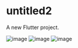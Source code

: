 # untitled2

A new Flutter project.


![image](https://user-images.githubusercontent.com/64355174/143689617-46c443b0-1065-4502-ac21-0a4dc202d223.png)
![image](https://user-images.githubusercontent.com/64355174/143689621-0d88f364-df37-4a68-a6bd-23a212b490cc.png)
![image](https://user-images.githubusercontent.com/64355174/143689662-5310ffb3-95b5-4974-a37a-2ca4a7abd688.png)
